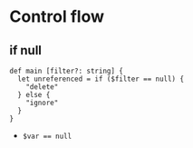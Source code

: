 # Control flow

## if null

```nu
def main [filter?: string] {
  let unreferenced = if ($filter == null) {
    "delete"
  } else {
    "ignore"
  }
}
```

* `$var == null`
